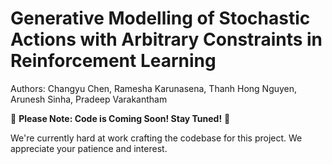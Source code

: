 # Generative Modelling of Stochastic Actions with Arbitrary Constraints in Reinforcement Learning

Authors: Changyu Chen, Ramesha Karunasena, Thanh Hong Nguyen, Arunesh Sinha, Pradeep Varakantham

🚧 **Please Note: Code is Coming Soon! Stay Tuned!** 🚧

We're currently hard at work crafting the codebase for this project. We appreciate your patience and interest.
